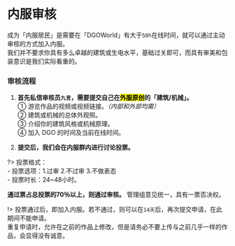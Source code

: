 <!-- guide/apply/MainResident-->

# 内服审核

成为「内服居民」是需要在「DGOWorld」有大于`50h`在线时间，就可以通过主动审核的方式加入内服。<br/>
我们并不要求你具有多么卓越的建筑或生电水平，基础过关即可，而具有审美和包装意识是我们实际看重的。



### 审核流程

1. **首先私信审核员`九言`，需要提交自己在<mark>外服原创</mark>的「建筑/机械」。** <br/>
    ① 游览作品的视频或视频链接。*（内部和外部均需）*<br/>
    ② 建筑或机械的总体外观照。<br/>
    ③ 介绍你的建筑风格或机械原理。<br/>
    ④ 加入 DGO 的时间及当前在线时间。

2. **提交后，我们会在内服群内进行讨论投票。** 

?> 投票格式：<br/>
    - 投票选项：1.过审 2.不过审 3.不做表态<br/>
    - 投票时长：24~48小时。

 **通过票占总投票的70％以上，则通过审核。** 管理组意见统一，具有一票否决权。

!> 投票通过后，即加入内服。若不通过，则可以在`14天`后，再次提交申请，在此期间不能申请。<br/>
重复申请时，允许在之前的作品上修改，但是请务必不要上传与之前几乎一样的作品，会显得没有诚意。


